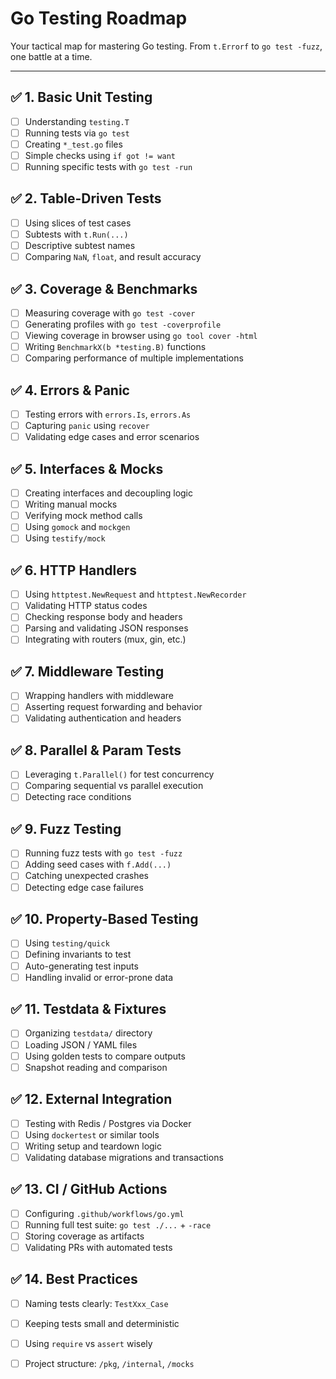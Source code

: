# Go Testing Roadmap

Your tactical map for mastering Go testing. From `t.Errorf` to `go test -fuzz`, one battle at a time.

---

## ✅ 1. Basic Unit Testing

* [ ] Understanding `testing.T`
* [ ] Running tests via `go test`
* [ ] Creating `*_test.go` files
* [ ] Simple checks using `if got != want`
* [ ] Running specific tests with `go test -run`

## ✅ 2. Table-Driven Tests

* [ ] Using slices of test cases
* [ ] Subtests with `t.Run(...)`
* [ ] Descriptive subtest names
* [ ] Comparing `NaN`, `float`, and result accuracy

## ✅ 3. Coverage & Benchmarks

* [ ] Measuring coverage with `go test -cover`
* [ ] Generating profiles with `go test -coverprofile`
* [ ] Viewing coverage in browser using `go tool cover -html`
* [ ] Writing `BenchmarkX(b *testing.B)` functions
* [ ] Comparing performance of multiple implementations

## ✅ 4. Errors & Panic

* [ ] Testing errors with `errors.Is`, `errors.As`
* [ ] Capturing `panic` using `recover`
* [ ] Validating edge cases and error scenarios

## ✅ 5. Interfaces & Mocks

* [ ] Creating interfaces and decoupling logic
* [ ] Writing manual mocks
* [ ] Verifying mock method calls
* [ ] Using `gomock` and `mockgen`
* [ ] Using `testify/mock`

## ✅ 6. HTTP Handlers

* [ ] Using `httptest.NewRequest` and `httptest.NewRecorder`
* [ ] Validating HTTP status codes
* [ ] Checking response body and headers
* [ ] Parsing and validating JSON responses
* [ ] Integrating with routers (mux, gin, etc.)

## ✅ 7. Middleware Testing

* [ ] Wrapping handlers with middleware
* [ ] Asserting request forwarding and behavior
* [ ] Validating authentication and headers

## ✅ 8. Parallel & Param Tests

* [ ] Leveraging `t.Parallel()` for test concurrency
* [ ] Comparing sequential vs parallel execution
* [ ] Detecting race conditions

## ✅ 9. Fuzz Testing

* [ ] Running fuzz tests with `go test -fuzz`
* [ ] Adding seed cases with `f.Add(...)`
* [ ] Catching unexpected crashes
* [ ] Detecting edge case failures

## ✅ 10. Property-Based Testing

* [ ] Using `testing/quick`
* [ ] Defining invariants to test
* [ ] Auto-generating test inputs
* [ ] Handling invalid or error-prone data

## ✅ 11. Testdata & Fixtures

* [ ] Organizing `testdata/` directory
* [ ] Loading JSON / YAML files
* [ ] Using golden tests to compare outputs
* [ ] Snapshot reading and comparison

## ✅ 12. External Integration

* [ ] Testing with Redis / Postgres via Docker
* [ ] Using `dockertest` or similar tools
* [ ] Writing setup and teardown logic
* [ ] Validating database migrations and transactions

## ✅ 13. CI / GitHub Actions

* [ ] Configuring `.github/workflows/go.yml`
* [ ] Running full test suite: `go test ./...` + `-race`
* [ ] Storing coverage as artifacts
* [ ] Validating PRs with automated tests

## ✅ 14. Best Practices

* [ ] Naming tests clearly: `TestXxx_Case`
* [ ] Keeping tests small and deterministic
* [ ] Using `require` vs `assert` wisely
* [ ] Project structure: `/pkg`, `/internal`, `/mocks`

